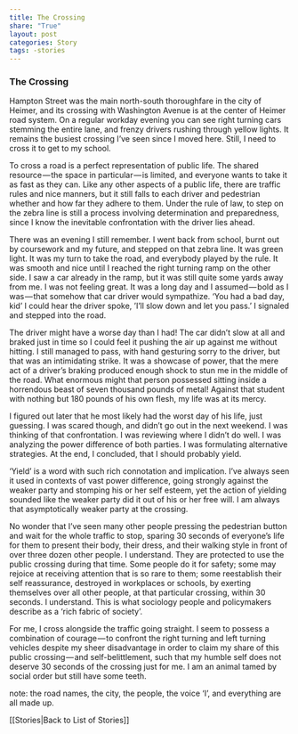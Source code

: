 ```yaml
---
title: The Crossing
share: "True"
layout: post
categories: Story
tags: -stories
---
```


### The Crossing

Hampton Street was the main north-south thoroughfare in the city of Heimer, and its crossing with Washington Avenue is at the center of Heimer road system. On a regular workday evening you can see right turning cars stemming the entire lane, and frenzy drivers rushing through yellow lights. It remains the busiest crossing I’ve seen since I moved here. Still, I need to cross it to get to my school.

To cross a road is a perfect representation of public life. The shared resource — the space in particular — is limited, and everyone wants to take it as fast as they can. Like any other aspects of a public life, there are traffic rules and nice manners, but it still falls to each driver and pedestrian whether and how far they adhere to them. Under the rule of law, to step on the zebra line is still a process involving determination and preparedness, since I know the inevitable confrontation with the driver lies ahead.

There was an evening I still remember. I went back from school, burnt out by coursework and my future, and stepped on that zebra line. It was green light. It was my turn to take the road, and everybody played by the rule. It was smooth and nice until I reached the right turning ramp on the other side. I saw a car already in the ramp, but it was still quite some yards away from me. I was not feeling great. It was a long day and I assumed — bold as I was — that somehow that car driver would sympathize. ‘You had a bad day, kid’ I could hear the driver spoke, ’I’ll slow down and let you pass.’ I signaled and stepped into the road.

The driver might have a worse day than I had! The car didn’t slow at all and braked just in time so I could feel it pushing the air up against me without hitting. I still managed to pass, with hand gesturing sorry to the driver, but that was an intimidating strike. It was a showcase of power, that the mere act of a driver’s braking produced enough shock to stun me in the middle of the road. What enormous might that person possessed sitting inside a horrendous beast of seven thousand pounds of metal! Against that student with nothing but 180 pounds of his own flesh, my life was at its mercy.

I figured out later that he most likely had the worst day of his life, just guessing. I was scared though, and didn’t go out in the next weekend. I was thinking of that confrontation. I was reviewing where I didn’t do well. I was analyzing the power difference of both parties. I was formulating alternative strategies. At the end, I concluded, that I should probably yield.

‘Yield’ is a word with such rich connotation and implication. I’ve always seen it used in contexts of vast power difference, going strongly against the weaker party and stomping his or her self esteem, yet the action of yielding sounded like the weaker party did it out of his or her free will. I am always that asymptotically weaker party at the crossing.

No wonder that I’ve seen many other people pressing the pedestrian button and wait for the whole traffic to stop, sparing 30 seconds of everyone’s life for them to present their body, their dress, and their walking style in front of over three dozen other people. I understand. They are protected to use the public crossing during that time. Some people do it for safety; some may rejoice at receiving attention that is so rare to them; some reestablish their self reassurance, destroyed in workplaces or schools, by exerting themselves over all other people, at that particular crossing, within 30 seconds. I understand. This is what sociology people and policymakers describe as a ‘rich fabric of society’.

For me, I cross alongside the traffic going straight. I seem to possess a combination of courage — to confront the right turning and left turning vehicles despite my sheer disadvantage in order to claim my share of this public crossing — and self-belittlement, such that my humble self does not deserve 30 seconds of the crossing just for me. I am an animal tamed by social order but still have some teeth.

note: the road names, the city, the people, the voice ‘I’, and everything are all made up.

[[Stories|Back to List of Stories]]